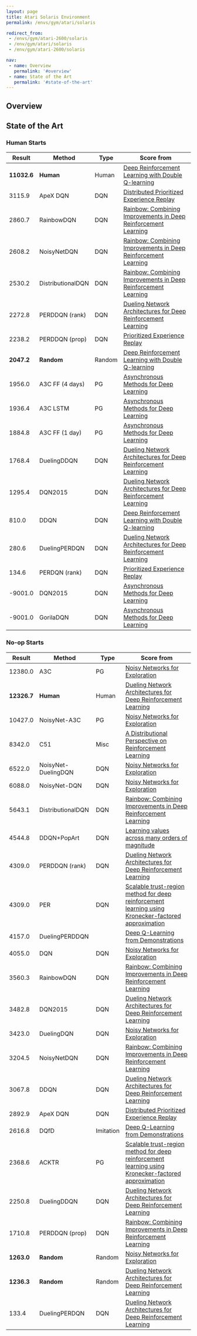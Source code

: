 ```yaml
---
layout: page
title: Atari Solaris Environment
permalink: /envs/gym/atari/solaris

redirect_from:
 - /envs/gym/atari-2600/solaris
 - /env/gym/atari/solaris
 - /env/gym/atari-2600/solaris

nav:
 - name: Overview
   permalink: '#overview'
 - name: State of the Art
   permalink: '#state-of-the-art'
---
```



## Overview

## State of the Art

### Human Starts

| Result | Method | Type | Score from |
|--------|--------|------|------------|
| **11032.6** | **Human** | Human | [Deep Reinforcement Learning with Double Q-learning](https://arxiv.org/abs/1509.06461) |
| 3115.9 | ApeX DQN | DQN | [Distributed Prioritized Experience Replay](https://arxiv.org/abs/1803.00933) |
| 2860.7 | RainbowDQN | DQN | [Rainbow: Combining Improvements in Deep Reinforcement Learning](https://arxiv.org/abs/1710.02298) |
| 2608.2 | NoisyNetDQN | DQN | [Rainbow: Combining Improvements in Deep Reinforcement Learning](https://arxiv.org/abs/1710.02298) |
| 2530.2 | DistributionalDQN | DQN | [Rainbow: Combining Improvements in Deep Reinforcement Learning](https://arxiv.org/abs/1710.02298) |
| 2272.8 | PERDDQN (rank) | DQN | [Dueling Network Architectures for Deep Reinforcement Learning](https://arxiv.org/abs/1511.06581) |
| 2238.2 | PERDDQN (prop) | DQN | [Prioritized Experience Replay](https://arxiv.org/abs/1511.05952) |
| **2047.2** | **Random** | Random | [Deep Reinforcement Learning with Double Q-learning](https://arxiv.org/abs/1509.06461) |
| 1956.0 | A3C FF (4 days) | PG | [Asynchronous Methods for Deep Learning](https://arxiv.org/abs/1602.01783) |
| 1936.4 | A3C LSTM | PG | [Asynchronous Methods for Deep Learning](https://arxiv.org/abs/1602.01783) |
| 1884.8 | A3C FF (1 day) | PG | [Asynchronous Methods for Deep Learning](https://arxiv.org/abs/1602.01783) |
| 1768.4 | DuelingDDQN | DQN | [Dueling Network Architectures for Deep Reinforcement Learning](https://arxiv.org/abs/1511.06581) |
| 1295.4 | DQN2015 | DQN | [Dueling Network Architectures for Deep Reinforcement Learning](https://arxiv.org/abs/1511.06581) |
| 810.0 | DDQN | DQN | [Deep Reinforcement Learning with Double Q-learning](https://arxiv.org/abs/1509.06461) |
| 280.6 | DuelingPERDQN | DQN | [Dueling Network Architectures for Deep Reinforcement Learning](https://arxiv.org/abs/1511.06581) |
| 134.6 | PERDQN (rank) | DQN | [Prioritized Experience Replay](https://arxiv.org/abs/1511.05952) |
| -9001.0 | DQN2015 | DQN | [Asynchronous Methods for Deep Learning](https://arxiv.org/abs/1602.01783) |
| -9001.0 | GorilaDQN | DQN | [Asynchronous Methods for Deep Learning](https://arxiv.org/abs/1602.01783) |

### No-op Starts

| Result | Method | Type | Score from |
|--------|--------|------|------------|
| 12380.0 | A3C | PG | [Noisy Networks for Exploration](https://arxiv.org/abs/1706.10295) |
| **12326.7** | **Human** | Human | [Dueling Network Architectures for Deep Reinforcement Learning](https://arxiv.org/abs/1511.06581) |
| 10427.0 | NoisyNet-A3C | PG | [Noisy Networks for Exploration](https://arxiv.org/abs/1706.10295) |
| 8342.0 | C51 | Misc | [A Distributional Perspective on Reinforcement Learning](https://arxiv.org/abs/1707.06887) |
| 6522.0 | NoisyNet-DuelingDQN | DQN | [Noisy Networks for Exploration](https://arxiv.org/abs/1706.10295) |
| 6088.0 | NoisyNet-DQN | DQN | [Noisy Networks for Exploration](https://arxiv.org/abs/1706.10295) |
| 5643.1 | DistributionalDQN | DQN | [Rainbow: Combining Improvements in Deep Reinforcement Learning](https://arxiv.org/abs/1710.02298) |
| 4544.8 | DDQN+PopArt | DQN | [Learning values across many orders of magnitude](https://arxiv.org/abs/1602.07714) |
| 4309.0 | PERDDQN (rank) | DQN | [Dueling Network Architectures for Deep Reinforcement Learning](https://arxiv.org/abs/1511.06581) |
| 4309.0 | PER | DQN | [Scalable trust-region method for deep reinforcement learning using Kronecker-factored approximation](https://arxiv.org/abs/1708.05144) |
| 4157.0 | DuelingPERDDQN |  | [Deep Q-Learning from Demonstrations](https://arxiv.org/abs/1704.03732) |
| 4055.0 | DQN | DQN | [Noisy Networks for Exploration](https://arxiv.org/abs/1706.10295) |
| 3560.3 | RainbowDQN | DQN | [Rainbow: Combining Improvements in Deep Reinforcement Learning](https://arxiv.org/abs/1710.02298) |
| 3482.8 | DQN2015 | DQN | [Dueling Network Architectures for Deep Reinforcement Learning](https://arxiv.org/abs/1511.06581) |
| 3423.0 | DuelingDQN | DQN | [Noisy Networks for Exploration](https://arxiv.org/abs/1706.10295) |
| 3204.5 | NoisyNetDQN | DQN | [Rainbow: Combining Improvements in Deep Reinforcement Learning](https://arxiv.org/abs/1710.02298) |
| 3067.8 | DDQN | DQN | [Dueling Network Architectures for Deep Reinforcement Learning](https://arxiv.org/abs/1511.06581) |
| 2892.9 | ApeX DQN | DQN | [Distributed Prioritized Experience Replay](https://arxiv.org/abs/1803.00933) |
| 2616.8 | DQfD | Imitation | [Deep Q-Learning from Demonstrations](https://arxiv.org/abs/1704.03732) |
| 2368.6 | ACKTR | PG | [Scalable trust-region method for deep reinforcement learning using Kronecker-factored approximation](https://arxiv.org/abs/1708.05144) |
| 2250.8 | DuelingDDQN | DQN | [Dueling Network Architectures for Deep Reinforcement Learning](https://arxiv.org/abs/1511.06581) |
| 1710.8 | PERDDQN (prop) | DQN | [Rainbow: Combining Improvements in Deep Reinforcement Learning](https://arxiv.org/abs/1710.02298) |
| **1263.0** | **Random** | Random | [Noisy Networks for Exploration](https://arxiv.org/abs/1706.10295) |
| **1236.3** | **Random** | Random | [Dueling Network Architectures for Deep Reinforcement Learning](https://arxiv.org/abs/1511.06581) |
| 133.4 | DuelingPERDQN | DQN | [Dueling Network Architectures for Deep Reinforcement Learning](https://arxiv.org/abs/1511.06581) |

